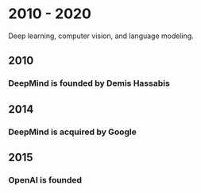 # 2010 - 2020

Deep learning, computer vision, and language modeling.

## 2010

### DeepMind is founded by Demis Hassabis

## 2014

### DeepMind is acquired by Google

## 2015

### OpenAI is founded
